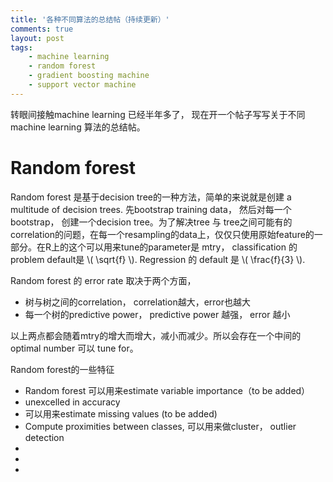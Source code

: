 ```yaml
---
title: '各种不同算法的总结帖（持续更新）'
comments: true
layout: post
tags:
    - machine learning
    - random forest
    - gradient boosting machine
    - support vector machine
---
```


转眼间接触machine learning 已经半年多了， 现在开一个帖子写写关于不同machine learning 算法的总结帖。

# Random forest

Random forest 是基于decision tree的一种方法，简单的来说就是创建 a multitude of decision trees. 先bootstrap training data， 然后对每一个bootstrap， 创建一个decision tree。为了解决tree 与 tree之间可能有的correlation的问题，在每一个resampling的data上，仅仅只使用原始feature的一部分。在R上的这个可以用来tune的parameter是 mtry， classification 的problem default是 \\( \sqrt{f} \\). Regression 的 default 是 \\( \frac{f}{3} \\). 

Random forest 的 error rate 取决于两个方面，

- 树与树之间的correlation， correlation越大，error也越大 
- 每一个树的predictive power， predictive power 越强， error 越小

以上两点都会随着mtry的增大而增大，减小而减少。所以会存在一个中间的optimal number 可以 tune for。 

Random forest的一些特征

- Random forest 可以用来estimate variable importance（to be added）
- unexcelled in accuracy
- 可以用来estimate missing values (to be added)
- Compute proximities between classes, 可以用来做cluster， outlier detection
- 
-
-







